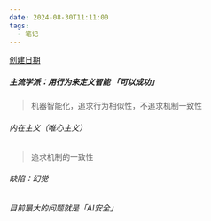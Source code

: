```yaml
---
date: 2024-08-30T11:11:00
tags:
  - 笔记
---
```

[创建日期](https://www.bilibili.com/video/BV1Xi4y1h76C/?share_source=copy_web&vd_source=6ad3b7fb7d3543a7f640f8297296d10b) 
##### 主流学派：用行为来定义智能 「可以成功」
>机器智能化，追求行为相似性，不追求机制一致性
###### 内在主义（唯心主义）
> 追求机制的一致性
###### 缺陷：幻觉
###### 目前最大的问题就是「AI安全」
